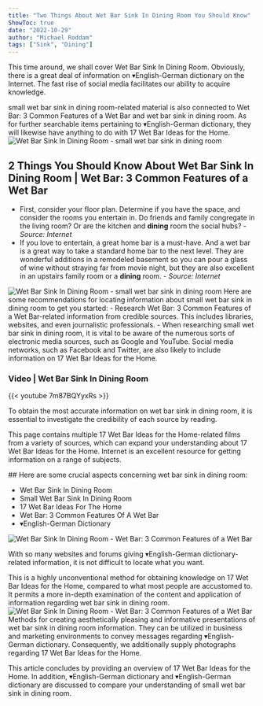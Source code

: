 ```yaml
---
title: "Two Things About Wet Bar Sink In Dining Room You Should Know"
ShowToc: true 
date: "2022-10-29"
author: "Michael Roddam" 
tags: ["Sink", "Dining"]
---
```


	
This time around, we shall cover Wet Bar Sink In Dining Room. Obviously, there is a great deal of information on ▾English-German dictionary on the Internet. The fast rise of social media facilitates our ability to acquire knowledge.

small wet bar sink in dining room-related material is also connected to Wet Bar: 3 Common Features of a Wet Bar and wet bar sink in dining room. As for further searchable items pertaining to ▾English-German dictionary, they will likewise have anything to do with 17 Wet Bar Ideas for the Home.
<img loading="lazy" src="https://i.pinimg.com/736x/9e/0d/7e/9e0d7e3f97cd2f8bc819efb4a02bd706--wet-bars-wine-storage.jpg" onerror="this.onerror=null;this.src='https://blogger.googleusercontent.com/img/a/AVvXsEhe7F7TRXHtjiKvHb5vS7DmnxvpHiDyoYyYvm1nHB3Qp2_w3BnM6A2eq4v7FYxCC9bfZt3a9vIMtAYEKUiaDQbHMg-ViyGmRIj39MLp0bGFfgfYw1Dc9q_H-T0wiTm3l0Uq42dETrN9eC8aGJ9_IORZsxST1AcLR7np1koOfcc7tnHa4S8Mwz_xD9d0=s16000';" alt="Wet Bar Sink In Dining Room - small wet bar sink in dining room" >

## 2 Things You Should Know About Wet Bar Sink In Dining Room | Wet Bar: 3 Common Features of a Wet Bar
-   First, consider your floor plan. Determine if you have the space, and consider the rooms you entertain in. Do friends and family congregate in the living room? Or are the kitchen and **dining** room the social hubs? - <cite>Source: Internet</cite>
-   If you love to entertain, a great home bar is a must-have. And a wet bar is a great way to take a standard home bar to the next level. They are wonderful additions in a remodeled basement so you can pour a glass of wine without straying far from movie night, but they are also excellent in an upstairs family room or a **dining** room. - <cite>Source: Internet</cite>


<img loading="lazy" src="https://www.harpgallery.com/ebay/sz/vit7-8-15cur.jpg" onerror="this.onerror=null;this.src='https://blogger.googleusercontent.com/img/a/AVvXsEhe7F7TRXHtjiKvHb5vS7DmnxvpHiDyoYyYvm1nHB3Qp2_w3BnM6A2eq4v7FYxCC9bfZt3a9vIMtAYEKUiaDQbHMg-ViyGmRIj39MLp0bGFfgfYw1Dc9q_H-T0wiTm3l0Uq42dETrN9eC8aGJ9_IORZsxST1AcLR7np1koOfcc7tnHa4S8Mwz_xD9d0=s16000';" alt="Wet Bar Sink In Dining Room - small wet bar sink in dining room" >
Here are some recommendations for locating information about small wet bar sink in dining room to get you started:
- Research Wet Bar: 3 Common Features of a Wet Bar-related information from credible sources. This includes libraries, websites, and even journalistic professionals.
- When researching small wet bar sink in dining room, it is vital to be aware of the numerous sorts of electronic media sources, such as Google and YouTube. Social media networks, such as Facebook and Twitter, are also likely to include information on 17 Wet Bar Ideas for the Home.

### Video | Wet Bar Sink In Dining Room
{{< youtube 7m87BQYyxRs >}} 

To obtain the most accurate information on wet bar sink in dining room, it is essential to investigate the credibility of each source by reading.

This page contains multiple 17 Wet Bar Ideas for the Home-related films from a variety of sources, which can expand your understanding about 17 Wet Bar Ideas for the Home. Internet is an excellent resource for getting information on a range of subjects.
<script async="async" data-cfasync="false" src="//normallydemandedalter.com/fe63df3c5408708b15d8dc3d9b206b31/invoke.js"></script>
<div id="container-fe63df3c5408708b15d8dc3d9b206b31"></div>
## Here are some crucial aspects concerning wet bar sink in dining room:

- Wet Bar Sink In Dining Room
- Small Wet Bar Sink In Dining Room
- 17 Wet Bar Ideas For The Home
- Wet Bar: 3 Common Features Of A Wet Bar
- ▾English-German Dictionary

 <img loading="lazy" src="https://i.pinimg.com/736x/1a/4e/29/1a4e290efcc9e3efb0d9b486a408289a.jpg" onerror="this.onerror=null;this.src='https://blogger.googleusercontent.com/img/a/AVvXsEhe7F7TRXHtjiKvHb5vS7DmnxvpHiDyoYyYvm1nHB3Qp2_w3BnM6A2eq4v7FYxCC9bfZt3a9vIMtAYEKUiaDQbHMg-ViyGmRIj39MLp0bGFfgfYw1Dc9q_H-T0wiTm3l0Uq42dETrN9eC8aGJ9_IORZsxST1AcLR7np1koOfcc7tnHa4S8Mwz_xD9d0=s16000';" alt="Wet Bar Sink In Dining Room - Wet Bar: 3 Common Features of a Wet Bar" >

With so many websites and forums giving ▾English-German dictionary-related information, it is not difficult to locate what you want.

This is a highly unconventional method for obtaining knowledge on 17 Wet Bar Ideas for the Home, compared to what most people are accustomed to. It permits a more in-depth examination of the content and application of information regarding wet bar sink in dining room.
<img loading="lazy" src="https://www.zionlodge.com/assets/ZionLodge-Standard-SQ2.jpg" onerror="this.onerror=null;this.src='https://blogger.googleusercontent.com/img/a/AVvXsEhe7F7TRXHtjiKvHb5vS7DmnxvpHiDyoYyYvm1nHB3Qp2_w3BnM6A2eq4v7FYxCC9bfZt3a9vIMtAYEKUiaDQbHMg-ViyGmRIj39MLp0bGFfgfYw1Dc9q_H-T0wiTm3l0Uq42dETrN9eC8aGJ9_IORZsxST1AcLR7np1koOfcc7tnHa4S8Mwz_xD9d0=s16000';" alt="Wet Bar Sink In Dining Room - Wet Bar: 3 Common Features of a Wet Bar" >
Methods for creating aesthetically pleasing and informative presentations of wet bar sink in dining room information. They can be utilized in business and marketing environments to convey messages regarding ▾English-German dictionary. Consequently, we additionally supply photographs regarding 17 Wet Bar Ideas for the Home.

This article concludes by providing an overview of 17 Wet Bar Ideas for the Home. In addition, ▾English-German dictionary and ▾English-German dictionary are discussed to compare your understanding of small wet bar sink in dining room.
	
	

